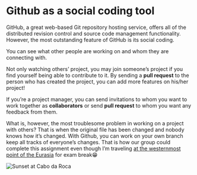 # Github as a social coding tool
GitHub,  a great web-based Git repository hosting service, offers all of the distributed revision control and source code management functionality. However, the most outstanding feature of GitHub is its social coding.

You can see what other people are working on and whom they are connecting with.

Not only watching others’ project, you may join someone’s project if you find yourself being able to contribute to it. By sending a **pull request** to the person who has created the project, you can add more features on his/her project!

If you’re a project manager, you can send invitations to whom you want to work together as **collaborators** or send **pull request** to whom you want any feedback from them.

What is, however, the most troublesome problem in working on a project with others? That is when the original file has been changed and nobody knows how it’s changed. With Github, you can work on your own branch keep all tracks of everyone’s changes. That is how our group could complete this assignment even though I’m traveling [at the westernmost point of the Eurasia](https://en.wikipedia.org/wiki/Cabo_da_Roca) for exam break:grin:

![Sunset at Cabo da Roca](http://simeonhookphotography.com/wp-content/gallery/favorites/sunset-at-cabo-da-roca.jpg)
